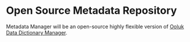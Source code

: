 # Open Source Metadata Repository

Metadata Manager will be an open-source highly flexible version of [Ooluk Data Dictionary Manager](http://www.ooluk.com/).
